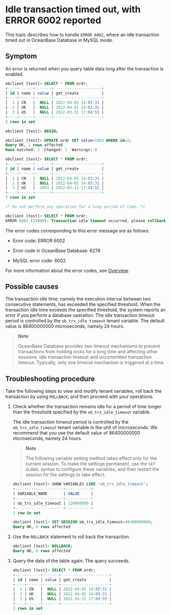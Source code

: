 # Idle transaction timed out, with ERROR 6002 reported

This topic describes how to handle `ERROR 6002`, where an idle transaction timed out in OceanBase Database in MySQL mode. 

## Symptom

An error is returned when you query table data long after the transaction is enabled. 

```sql
obclient [test]> SELECT * FROM ordr;
+----+------+-------+---------------------+
| id | name | value | gmt_create          |
+----+------+-------+---------------------+
|  1 | CN   |  NULL | 2022-04-02 14:03:31 |
|  2 | UK   |  NULL | 2022-04-02 14:03:31 |
|  3 | US   |  NULL | 2022-03-31 17:04:55 |
+----+------+-------+---------------------+
3 rows in set

obclient [test]> BEGIN;

obclient [test]> UPDATE ordr SET value=1003 WHERE id=3;
Query OK, 1 rows affected
Rows matched: 1  Changed: 1  Warnings: 0

obclient [test]> SELECT * FROM ordr;
+----+------+-------+---------------------+
| id | name | value | gmt_create          |
+----+------+-------+---------------------+
|  1 | CN   |  NULL | 2022-04-02 14:03:31 |
|  2 | UK   |  NULL | 2022-04-02 14:03:31 |
|  3 | US   |  1003 | 2022-03-31 17:04:55 |
+----+------+-------+---------------------+
3 rows in set

/* Do not perform any operation for a long period of time. */

obclient [test]> SELECT * FROM ordr;
ERROR 6002 (25000): Transaction idle timeout occurred, please rollback the transaction, set the variable ob_trx_idle_timeout to a larger value and then restart the transaction
```

The error codes corresponding to this error message are as follows:

* Error code: ERROR 6002

* Error code in OceanBase Database: 6278

* MySQL error code: 6002

For more information about the error codes, see [Overview](../../../7.reference/5.system-reference/6.error-code-for-mysql/1.use-error-information-1.md). 

## Possible causes

The transaction idle time, namely the execution interval between two consecutive statements, has exceeded the specified threshold. When the transaction idle time exceeds the specified threshold, the system reports an error if you perform a database operation. The idle transaction timeout period is controlled by the `ob_trx_idle_timeout` tenant variable. The default value is 86400000000 microseconds, namely 24 hours. 

> **Note**
>
> OceanBase Database provides two timeout mechanisms to prevent transactions from holding locks for a long time and affecting other sessions: idle transaction timeout and uncommitted transaction timeout. Typically, only one timeout mechanism is triggered at a time. 

## Troubleshooting procedure

Take the following steps to view and modify tenant variables, roll back the transaction by using `ROLLBACK`, and then proceed with your operations. 

1. Check whether the transaction remains idle for a period of time longer than the threshold specified by the `ob_trx_idle_timeout` variable. 

   The idle transaction timeout period is controlled by the `ob_trx_idle_timeout` tenant variable in the unit of microseconds. We recommend that you use the default value of 86400000000 microseconds, namely 24 hours. 

   > **Note**
   >
   > The following variable setting method takes effect only for the current session. To make the settings permanent, use the `SET GLOBAL` syntax to configure these variables, and then restart the session for the settings to take effect. 

   ```sql
   obclient [test]> SHOW VARIABLES LIKE 'ob_trx_idle_timeout';
   +---------------------+-----------+
   | VARIABLE_NAME       | VALUE     |
   +---------------------+-----------+
   | ob_trx_idle_timeout | 120000000 |
   +---------------------+-----------+
   1 row in set

   obclient [test]> SET SESSION ob_trx_idle_timeout=86400000000;
   Query OK, 0 rows affected
   ```

2. Use the `ROLLBACK` statement to roll back the transaction. 

   ```sql
   obclient [test]> ROLLBACK;
   Query OK, 0 rows affected
   ```

3. Query the data of the table again. The query succeeds. 

   ```sql
   obclient [test]> SELECT * FROM ordr;
   +----+------+-------+---------------------+
   | id | name | value | gmt_create          |
   +----+------+-------+---------------------+
   |  1 | CN   |  NULL | 2022-04-02 14:03:31 |
   |  2 | UK   |  NULL | 2022-04-02 14:03:31 |
   |  3 | US   |  NULL | 2022-03-31 17:04:55 |
   +----+------+-------+---------------------+
   3 rows in set
   ```
